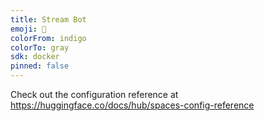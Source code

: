 ```yaml
---
title: Stream Bot
emoji: 👀
colorFrom: indigo
colorTo: gray
sdk: docker
pinned: false
---
```


Check out the configuration reference at https://huggingface.co/docs/hub/spaces-config-reference
